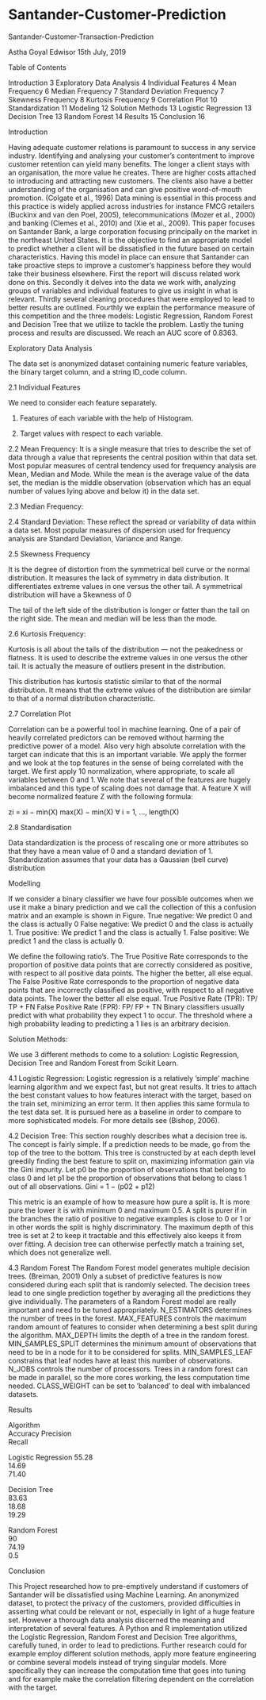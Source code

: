 # Santander-Customer-Prediction
Santander-Customer-Transaction-Prediction	




 



 Astha Goyal
    Edwisor
15th July, 2019




Table of Contents



Introduction	3
Exploratory Data Analysis	4
Individual Features	4
Mean Frequency	6
Median Frequency	7
Standard Deviation Frequency	7
Skewness Frequency	8
Kurtosis Frequency	9
Correlation Plot 	10
Standardization 	11
Modeling 	12
Solution Methods 	13
Logistic Regression 	13
Decision Tree 	13
Random Forest 	14
Results 	15
Conclusion 	16







Introduction


Having adequate customer relations is paramount to success in any service industry. Identifying and analysing your customer’s contentment to improve customer retention can yield many benefits. The longer a client stays with an organisation, the more value he creates. There are higher costs attached to introducing and attracting new customers. The clients also have a better understanding of the organisation and can give positive word-of-mouth promotion. (Colgate et al., 1996) Data mining is essential in this process and this practice is widely applied across industries for instance FMCG retailers (Buckinx and van den Poel, 2005), telecommunications (Mozer et al., 2000) and banking (Clemes et al., 2010) and (Xie et al., 2009).
This paper focuses on Santander Bank, a large corporation focusing principally on the market in the northeast United States. It is the objective to find an appropriate model to predict whether a client will be dissatisfied in the future based on certain characteristics. Having this model in place can ensure that Santander can take proactive steps to improve a customer’s happiness before they would take their business elsewhere.
First the report will discuss related work done on this. Secondly it delves into the data we work with, analyzing groups of variables and individual features to give us insight in what is relevant. Thirdly several cleaning procedures that were employed to lead to better results are outlined. Fourthly we explain the performance measure of this competition and the three models: Logistic Regression, Random Forest and Decision Tree that we utilize to tackle the problem. Lastly the tuning process and results are discussed. We reach an AUC score of 0.8363.









Exploratory Data Analysis

            
The data set is anonymized dataset containing numeric feature variables, the binary target column, and a string ID_code column.
                                                          
2.1 Individual Features  

We need to consider each feature separately.
1.	Features of each variable with the help of Histogram.
 
 



2.	Target values with respect to each variable.
 


2.2 Mean Frequency: 
It is a single measure that tries to describe the set of data through a value that represents the central position within that data set. Most popular measures of central tendency used for frequency analysis are Mean, Median and Mode. While the mean is the average value of the data set, the median is the middle observation (observation which has an equal number of values lying above and below it) in the data set.
 

 

2.3	Median Frequency:

 



2.4	Standard Deviation: 
These reflect the spread or variability of data within a data set. Most popular measures of dispersion used for frequency analysis are Standard Deviation, Variance and Range.

 

 



2.5	Skewness Frequency

 It is the degree of distortion from the symmetrical bell curve or the normal distribution. It measures the lack of symmetry in data distribution.
It differentiates extreme values in one versus the other tail. A symmetrical distribution will have a Skewness of 0

 
The tail of the left side of the distribution is longer or fatter than the tail on the right side. The mean and median will be less than the mode.

 



2.6	Kurtosis Frequency: 

Kurtosis is all about the tails of the distribution — not the peakedness or flatness. It is used to describe the extreme values in one versus the other tail. It is actually the measure of outliers present in the distribution.

 

This distribution has kurtosis statistic similar to that of the normal distribution. It means that the extreme values of the distribution are similar to that of a normal distribution characteristic. 


 

2.7	Correlation Plot

Correlation can be a powerful tool in machine learning. One of a pair of heavily correlated predictors can be removed without harming the predictive power of a model. Also very high absolute correlation with the target can indicate that this is an important variable. We apply the former and we look at the top features in the sense of being correlated with the target. We first apply 10 normalization, where appropriate, to scale all variables between 0 and 1. We note that several of the features are hugely imbalanced and this type of scaling does not damage that. A feature X will become normalized feature Z with the following formula: 

zi = xi − min(X) max(X) − min(X) ∀ i = 1, ..., length(X)

 



2.8	Standardisation

Data standardization is the process of rescaling one or more attributes so that they have a mean value of 0 and a standard deviation of 1. Standardization assumes that your data has a Gaussian (bell curve) distribution

 

























Modelling

If we consider a binary classifier we have four possible outcomes when we use it make a binary prediction and we call the collection of this a confusion matrix and an example is shown in Figure. 
True negative: We predict 0 and the class is actually 0 
False negative: We predict 0 and the class is actually 1.
True positive: We predict 1 and the class is actually 1. 
False positive: We predict 1 and the class is actually 0.
                 
We define the following ratio’s. The True Positive Rate corresponds to the proportion of positive data points that are correctly considered as positive, with respect to all positive data points. The higher the better, all else equal. The False Positive Rate corresponds to the proportion of negative data points that are incorrectly classified as positive, with respect to all negative data points. The lower the better all else equal. 
True Positive Rate (TPR): TP/ TP + FN 
False Positive Rate (FPR): FP/ FP + TN 
Binary classifiers usually predict with what probability they expect 1 to occur. The threshold where a high probability leading to predicting a 1 lies is an arbitrary decision.


Solution Methods:


 

We use 3 different methods to come to a solution: Logistic Regression, Decision Tree and Random Forest from Scikit Learn.

4.1 Logistic Regression:
 Logistic regression is a relatively ’simple’ machine learning algorithm and we expect fast, but not great results. It tries to attach the best constant values to how features interact with the target, based on the train set, minimizing an error term. It then applies this same formula to the test data set. It is pursued here as a baseline in order to compare to more sophisticated models. For more details see (Bishop, 2006).

4.2 Decision Tree:
 This section roughly describes what a decision tree is. The concept is fairly simple. If a prediction needs to be made, go from the top of the tree to the bottom. This tree is constructed by at each depth level greedily finding the best feature to split on, maximizing information gain via the Gini impurity. Let p0 be the proportion of observations that belong to class 0 and let p1 be the proportion of observations that belong to class 1 out of all observations. 
Gini = 1 − (p02 + p12)

This metric is an example of how to measure how pure a split is. It is more pure the lower it is with minimum 0 and maximum 0.5. A split is purer if in the branches the ratio of positive to negative examples is close to 0 or 1 or in other words the split is highly discriminatory. The maximum depth of this tree is set at 2 to keep it tractable and this effectively also keeps it from over fitting. A decision tree can otherwise perfectly match a training set, which does not generalize well.

4.3 Random Forest
 The Random Forest model generates multiple decision trees. (Breiman, 2001) Only a subset of predictive features is now considered during each split that is randomly selected. The decision trees lead to one single prediction together by averaging all the predictions they give individually. The parameters of a Random Forest model are really important and need to be tuned appropriately. N_ESTIMATORS determines the number of trees in the forest. MAX_FEATURES controls the maximum random amount of features to consider when determining a best split during the algorithm. MAX_DEPTH limits the depth of a tree in the random forest. MIN_SAMPLES_SPLIT determines the minimum amount of observations that need to be in a node for it to be considered for splits. MIN_SAMPLES_LEAF constrains that leaf nodes have at least this number of observations. N_JOBS controls the number of processors. Trees in a random forest can be made in parallel, so the more cores working, the less computation time needed. CLASS_WEIGHT can be set to ’balanced’ to deal with imbalanced datasets.









Results


Algorithm	
               Accuracy	
Precision	
Recall
			

Logistic             Regression	
55.28	
14.69	
71.40

Decision Tree	
83.63	
18.68	
19.29

Random Forest	
90	
74.19	
0.5





Conclusion

This Project researched how to pre-emptively understand if customers of Santander will be dissatisfied using Machine Learning. An anonymized dataset, to protect the privacy of the customers, provided difficulties in asserting what could be relevant or not, especially in light of a huge feature set. However a thorough data analysis discerned the meaning and interpretation of several features. A Python and R implementation utilized the Logistic Regression, Random Forest and Decision Tree algorithms, carefully tuned, in order to lead to predictions. Further research could for example employ different solution methods, apply more feature engineering or combine several models instead of trying singular models. More specifically they can increase the computation time that goes into tuning and for example make the correlation filtering dependent on the correlation with the target.
